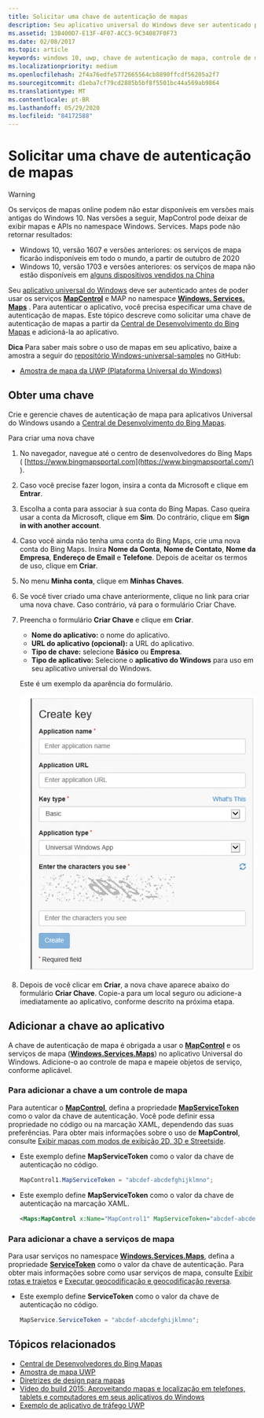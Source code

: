 ```yaml
---
title: Solicitar uma chave de autenticação de mapas
description: Seu aplicativo universal do Windows deve ser autenticado para que possa usar o MapControl e os serviços de mapa no namespace Windows.Services.Maps.
ms.assetid: 13B400D7-E13F-4F07-ACC3-9C34087F0F73
ms.date: 02/08/2017
ms.topic: article
keywords: windows 10, uwp, chave de autenticação de mapa, controle de mapa
ms.localizationpriority: medium
ms.openlocfilehash: 2f4a76edfe5772665564cb8890ffcdf56205a2f7
ms.sourcegitcommit: d1eba7cf79cd2885b5bf8f5501bc44a569ab9864
ms.translationtype: MT
ms.contentlocale: pt-BR
ms.lasthandoff: 05/29/2020
ms.locfileid: "84172588"
---
```

# <a name="request-a-maps-authentication-key"></a>Solicitar uma chave de autenticação de mapas

> [!WARNING]
> Os serviços de mapas online podem não estar disponíveis em versões mais antigas do Windows 10. Nas versões a seguir, MapControl pode deixar de exibir mapas e APIs no namespace Windows. Services. Maps pode não retornar resultados:
> - Windows 10, versão 1607 e versões anteriores: os serviços de mapa ficarão indisponíveis em todo o mundo, a partir de outubro de 2020
> - Windows 10, versão 1703 e versões anteriores: os serviços de mapa não estão disponíveis em [alguns dispositivos vendidos na China](https://docs.microsoft.com/windows-hardware/customize/desktop/unattend/microsoft-windows-mapcontrol-desktop-chinavariantwin10)

Seu [aplicativo universal do Windows](https://docs.microsoft.com/windows/uwp/get-started/universal-application-platform-guide) deve ser autenticado antes de poder usar os serviços [**MapControl**](https://docs.microsoft.com/uwp/api/Windows.UI.Xaml.Controls.Maps.MapControl) e MAP no namespace [**Windows. Services. Maps**](https://docs.microsoft.com/uwp/api/Windows.Services.Maps) . Para autenticar o aplicativo, você precisa especificar uma chave de autenticação de mapas. Este tópico descreve como solicitar uma chave de autenticação de mapas a partir da [Central de Desenvolvimento do Bing Mapas](https://www.bingmapsportal.com/) e adicioná-la ao aplicativo.

**Dica** Para saber mais sobre o uso de mapas em seu aplicativo, baixe a amostra a seguir do [repositório Windows-universal-samples](https://github.com/Microsoft/Windows-universal-samples) no GitHub:

-   [Amostra de mapa da UWP (Plataforma Universal do Windows)](https://github.com/Microsoft/Windows-universal-samples/tree/master/Samples/MapControl)

## <a name="get-a-key"></a>Obter uma chave


Crie e gerencie chaves de autenticação de mapa para aplicativos Universal do Windows usando a [Central de Desenvolvimento do Bing Mapas](https://www.bingmapsportal.com/).

Para criar uma nova chave

1.  No navegador, navegue até o centro de desenvolvedores do Bing Maps ( [https://www.bingmapsportal.com](https://www.bingmapsportal.com/) ).

2.  Caso você precise fazer logon, insira a conta da Microsoft e clique em **Entrar**.

3.  Escolha a conta para associar à sua conta do Bing Mapas. Caso queira usar a conta da Microsoft, clique em **Sim**. Do contrário, clique em **Sign in with another account**.

4.  Caso você ainda não tenha uma conta do Bing Maps, crie uma nova conta do Bing Maps. Insira **Nome da Conta**, **Nome de Contato**, **Nome da Empresa**, **Endereço de Email** e **Telefone**. Depois de aceitar os termos de uso, clique em **Criar**.

5.  No menu **Minha conta**, clique em **Minhas Chaves**.

6.  Se você tiver criado uma chave anteriormente, clique no link para criar uma nova chave. Caso contrário, vá para o formulário Criar Chave.

7.  Preencha o formulário **Criar Chave** e clique em **Criar**.

    -   **Nome do aplicativo:** o nome do aplicativo.
    -   **URL do aplicativo (opcional):** a URL do aplicativo.
    -   **Tipo de chave:** selecione **Básico** ou **Empresa**.
    -   **Tipo de aplicativo:** Selecione o **aplicativo do Windows** para uso em seu aplicativo universal do Windows.

    Este é um exemplo da aparência do formulário.

    ![exemplo do formulário Criar Chave.](images/createkeydialog.png)

8.  Depois de você clicar em **Criar**, a nova chave aparece abaixo do formulário **Criar Chave**. Copie-a para um local seguro ou adicione-a imediatamente ao aplicativo, conforme descrito na próxima etapa.

## <a name="add-the-key-to-your-app"></a>Adicionar a chave ao aplicativo


A chave de autenticação de mapa é obrigada a usar o [**MapControl**](https://docs.microsoft.com/uwp/api/Windows.UI.Xaml.Controls.Maps.MapControl) e os serviços de mapa ([**Windows.Services.Maps**](https://docs.microsoft.com/uwp/api/Windows.Services.Maps)) no aplicativo Universal do Windows. Adicione-o ao controle de mapa e mapeie objetos de serviço, conforme aplicável.

### <a name="to-add-the-key-to-a-map-control"></a>Para adicionar a chave a um controle de mapa

Para autenticar o [**MapControl**](https://docs.microsoft.com/uwp/api/Windows.UI.Xaml.Controls.Maps.MapControl), defina a propriedade [**MapServiceToken**](https://docs.microsoft.com/uwp/api/windows.ui.xaml.controls.maps.mapcontrol.mapservicetoken) como o valor da chave de autenticação. Você pode definir essa propriedade no código ou na marcação XAML, dependendo das suas preferências. Para obter mais informações sobre o uso de **MapControl**, consulte [Exibir mapas com modos de exibição 2D, 3D e Streetside](display-maps.md).

-   Este exemplo define **MapServiceToken** como o valor da chave de autenticação no código.

    ```cs
    MapControl1.MapServiceToken = "abcdef-abcdefghijklmno";
    ```

-   Este exemplo define **MapServiceToken** como o valor da chave de autenticação na marcação XAML.

    ```xml
    <Maps:MapControl x:Name="MapControl1" MapServiceToken="abcdef-abcdefghijklmno"/>
    ```

### <a name="to-add-the-key-to-map-services"></a>Para adicionar a chave a serviços de mapa

Para usar serviços no namespace [**Windows.Services.Maps**](https://docs.microsoft.com/uwp/api/Windows.Services.Maps), defina a propriedade [**ServiceToken**](https://docs.microsoft.com/uwp/api/windows.services.maps.mapservice.servicetoken) como o valor da chave de autenticação. Para obter mais informações sobre como usar serviços de mapa, consulte [Exibir rotas e trajetos](routes-and-directions.md) e [Executar geocodificação e geocodificação reversa](geocoding.md).

-   Este exemplo define **ServiceToken** como o valor da chave de autenticação no código.

    ```cs
    MapService.ServiceToken = "abcdef-abcdefghijklmno";
    ```

## <a name="related-topics"></a>Tópicos relacionados

* [Central de Desenvolvedores do Bing Mapas](https://www.bingmapsportal.com/)
* [Amostra de mapa UWP](https://github.com/Microsoft/Windows-universal-samples/tree/master/Samples/MapControl)
* [Diretrizes de design para mapas](https://docs.microsoft.com/windows/uwp/maps-and-location/controls-map)
* [Vídeo do build 2015: Aproveitando mapas e localização em telefones, tablets e computadores em seus aplicativos do Windows](https://channel9.msdn.com/Events/Build/2015/2-757)
* [Exemplo de aplicativo de tráfego UWP](https://github.com/Microsoft/Windows-appsample-trafficapp)
